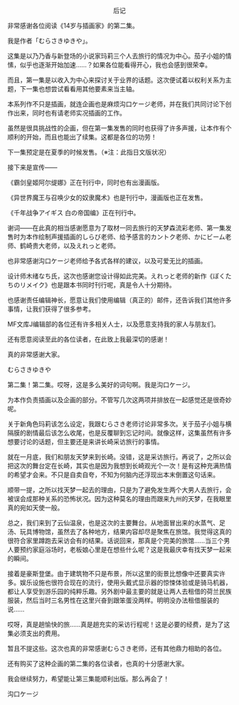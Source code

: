 <p align="center">后记</p>

非常感谢各位阅读《14岁与插画家》的第二集。

我是作者「むらさきゆきや」。

这集是以乃乃香与新登场的小说家玛莉三个人去旅行的情况为中心。茄子小姐的情愫，似乎也逐渐开始加速……？如果各位能看得开心，我也会感到很荣幸。

而且，第一集是以收入为中心来探讨关于业界的话题。这次便试着以权利关系为主题，下一集也想尝试看看用其他要素来当主轴。

本系列作不只是插画，就连企画也是麻烦沟口ケージ老师，并在我们共同讨论下创作出来，同时也有请老师实况插画的工作。

虽然是很具挑战性的企画，但在第一集发售的同时也获得了许多声援，让本作有个顺利的开始，而且也能出了续集。这都是各位的功劳！

下一集预定是在夏季的时候发售。（※注：此指日文版状况）

接下来是宣传——

《霸剑皇姬阿尔缇娜》正在刊行中，同时也有出漫画版。

《异世界魔王与召唤少女的奴隶魔术》也是刊行中，漫画版也正在发售。

《千年战争アイギス 白の帝国编》正在刊行中。

谢词——在此真的相当感谢愿意为了取材一同去旅行的天梦森流彩老师、第一集发售时为本作绘制声援插画的しらび老师、给予感言的カントク老师、かにビーム老师、鹤崎贵大老师，以及えれっと老师。

也非常感谢沟口ケージ老师给予各式各样的建议，以及可爱无比的插画。

设计师木绪なち氏，这次也感谢您设计得如此完美。えれっと老师的新作《ぼくたちのリメイク》也是跟本书同时刊行呢，真是令人十分期待。

也感谢责任编辑神长，愿意让我们使用编辑（真正的）邮件，还告诉我们其他许多事情，让我们获得了很多参考。

MF文库J编辑部的各位还有许多相关人士，以及愿意支持我的家人与朋友们。

还有愿意阅读至此的各位读者，在此致上我最深切的感谢！

真的非常感谢大家。

むらさきゆきや

第二集！第二集。哎呀，这是多么美好的词句啊。我是沟口ケージ。

为本作负责插画以及企画的部分。不管写几次这两项并排放在一起感觉还是很奇妙呢。

关于新角色玛莉该怎么设定，我跟むらさき老师讨论非常多次。关于茄子小姐与横隔膜的剧情最后该怎么收尾，也是反覆聊到忘记时间。就像这样，这集虽然有许多想要讨论的话题，但主要还是来讲长崎采访旅行的事情。

就在一月底，我们和朋友天梦来到长崎。没错，这是采访旅行。再说了，之所以会把这次的舞台定在长崎，其实也是因为我想到长崎观光个一次！是有这种充满热情的希望才会来。不只是自卖自夸，不知为何脑内还浮现出本末倒置这句话来。

顺带一提，之所以找天梦一起去的理由，只是为了避免发生两个大男人去旅行，会被误会成那种关系的恐怖状况。因为这种莫名的理由而跟来九州的天梦，在我眼里真的宛如天使一般。

总之，我们来到了云仙温泉，也是这次的主要舞台。从地面冒出来的水蒸气、足汤、玩具博物馆，虽然去了各种地方，结果内容却尽是聚焦在旅馆。我觉得这真的很符合家里蹲跑去采访会有的结果。话说回来，那真是个完美的旅馆……当三个男人要预约家庭浴场时，老板娘心里是在想些什么呢？这是我最庆幸有找天梦一起来的瞬间。

接着是豪斯登堡。由于建筑物不只是布景，所以这里的街景比想像中还要真实许多。娱乐设施也很符合现在的流行，使用头戴式显示器的惊悚体验或是骑马机器，都让人享受到游乐园的纯粹乐趣。另外剧中最主要的就是让两人去租借的荷兰民族服装，然后当时三名男性在这里兴奋到跟笨蛋没两样。明明没办法租借服装的说……

哎呀，真是趟愉快的旅……真是趟充实的采访行程呢！这是必要的经费，是为了这集必须支出的费用。

暂且不提这些。这次也真的非常感谢むらさき老师，还有其他鼎力相助的各位。

还有购买了这种企画的第二集的各位读者，也真的十分感谢大家。

我会继续努力，希望能让第三集能顺利出版。那么再会了！

沟口ケージ

